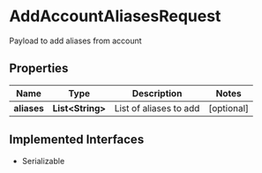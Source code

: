 

# AddAccountAliasesRequest

Payload to add aliases from account

## Properties

| Name | Type | Description | Notes |
|------------ | ------------- | ------------- | -------------|
|**aliases** | **List&lt;String&gt;** | List of aliases to add |  [optional] |


## Implemented Interfaces

* Serializable


